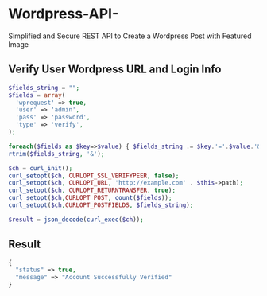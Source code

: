 # Wordpress-API-
Simplified and Secure REST API to Create a Wordpress Post with Featured Image

## Verify User Wordpress URL and Login Info
```php
$fields_string = "";
$fields = array(
  'wprequest' => true,
  'user' => 'admin',
  'pass' => 'password',
  'type' => 'verify',
);

foreach($fields as $key=>$value) { $fields_string .= $key.'='.$value.'&'; }
rtrim($fields_string, '&');

$ch = curl_init();
curl_setopt($ch, CURLOPT_SSL_VERIFYPEER, false);
curl_setopt($ch, CURLOPT_URL, 'http://example.com' . $this->path);
curl_setopt($ch, CURLOPT_RETURNTRANSFER, true);
curl_setopt($ch,CURLOPT_POST, count($fields));
curl_setopt($ch,CURLOPT_POSTFIELDS, $fields_string);

$result = json_decode(curl_exec($ch));
```
    
## Result
```php
{
  "status" => true,
  "message" => "Account Successfully Verified"
}
```
